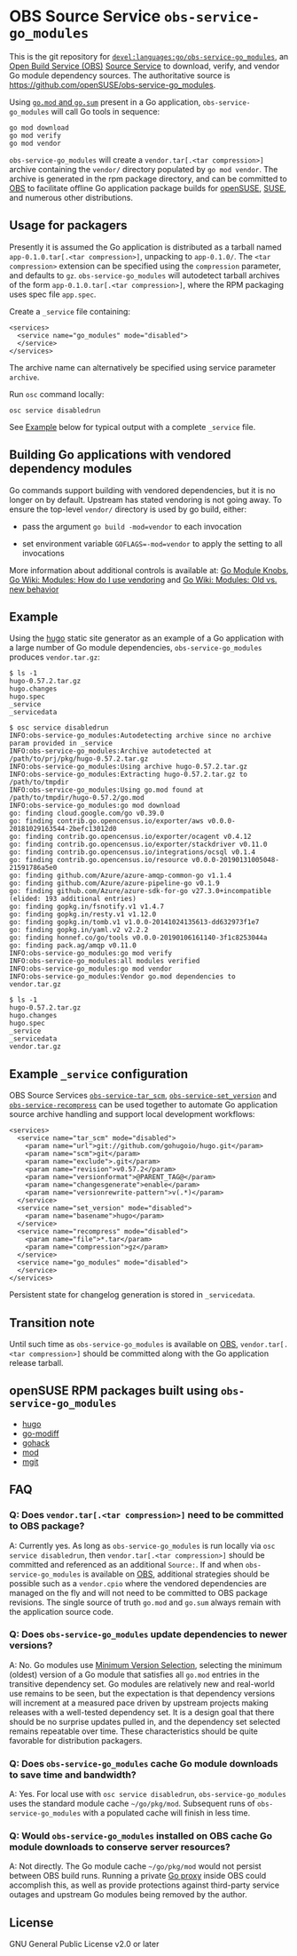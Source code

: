 # OBS Source Service `obs-service-go_modules`

This is the git repository for
[`devel:languages:go/obs-service-go_modules`](https://build.opensuse.org/package/show/devel:languages:go/obs-service-go_modules),
an [Open Build Service (OBS)](https://build.opensuse.org)
[Source Service](https://openbuildservice.org/help/manuals/obs-user-guide/cha.obs.source_service.html)
to download, verify, and vendor Go module dependency sources.
The authoritative source is https://github.com/openSUSE/obs-service-go_modules.

Using
[`go.mod` and `go.sum`](https://github.com/golang/go/wiki/Modules)
present in a Go application,
`obs-service-go_modules` will call Go tools in sequence:

```
go mod download
go mod verify
go mod vendor
```

`obs-service-go_modules` will create a `vendor.tar[.<tar compression>]` archive
containing the `vendor/` directory populated by `go mod vendor`. The archive
is generated in the rpm package directory, and can be committed to
[OBS](https://build.opensuse.org) to facilitate offline Go application package builds
for [openSUSE](https://www.opensuse.org),
[SUSE](https://www.suse.com), and numerous other distributions.

## Usage for packagers

Presently it is assumed the Go application is distributed as a tarball named
`app-0.1.0.tar[.<tar compression>]`, unpacking to `app-0.1.0/`.
The `<tar compression>` extension can be specified using the `compression` parameter,
and defaults to `gz`.
`obs-service-go_modules` will autodetect tarball archives of the form `app-0.1.0.tar[.<tar compression>]`,
where the RPM packaging uses spec file `app.spec`.

Create a `_service` file containing:

```
<services>
  <service name="go_modules" mode="disabled">
  </service>
</services>
```

The archive name can alternatively be specified using service parameter `archive`.

Run `osc` command locally:

```
osc service disabledrun
```

See [Example](#example) below for typical output with a complete `_service` file.

## Building Go applications with vendored dependency modules

Go commands support building with vendored dependencies,
but it is no longer on by default.
Upstream has stated vendoring is not going away.
To ensure the top-level `vendor/` directory is used by go build, either:

- pass the argument `go build -mod=vendor` to each invocation

- set environment variable `GOFLAGS=-mod=vendor` to apply the setting to all invocations

More information about additional controls is available at:
[Go Module Knobs](https://github.com/thepudds/go-module-knobs/blob/master/README.md),
[Go Wiki: Modules: How do I use vendoring](https://github.com/golang/go/wiki/Modules#how-do-i-use-vendoring-with-modules-is-vendoring-going-away) and
[Go Wiki: Modules: Old vs. new behavior](https://github.com/golang/go/wiki/Modules#when-do-i-get-old-behavior-vs-new-module-based-behavior)

## Example

Using the [hugo](https://github.com/gohugoio) static site generator as
an example of a Go application with a large number of Go module
dependencies, `obs-service-go_modules` produces `vendor.tar.gz`:

```
$ ls -1
hugo-0.57.2.tar.gz
hugo.changes
hugo.spec
_service
_servicedata

$ osc service disabledrun
INFO:obs-service-go_modules:Autodetecting archive since no archive param provided in _service
INFO:obs-service-go_modules:Archive autodetected at /path/to/prj/pkg/hugo-0.57.2.tar.gz
INFO:obs-service-go_modules:Using archive hugo-0.57.2.tar.gz
INFO:obs-service-go_modules:Extracting hugo-0.57.2.tar.gz to /path/to/tmpdir
INFO:obs-service-go_modules:Using go.mod found at /path/to/tmpdir/hugo-0.57.2/go.mod
INFO:obs-service-go_modules:go mod download
go: finding cloud.google.com/go v0.39.0
go: finding contrib.go.opencensus.io/exporter/aws v0.0.0-20181029163544-2befc13012d0
go: finding contrib.go.opencensus.io/exporter/ocagent v0.4.12
go: finding contrib.go.opencensus.io/exporter/stackdriver v0.11.0
go: finding contrib.go.opencensus.io/integrations/ocsql v0.1.4
go: finding contrib.go.opencensus.io/resource v0.0.0-20190131005048-21591786a5e0
go: finding github.com/Azure/azure-amqp-common-go v1.1.4
go: finding github.com/Azure/azure-pipeline-go v0.1.9
go: finding github.com/Azure/azure-sdk-for-go v27.3.0+incompatible
(elided: 193 additional entries)
go: finding gopkg.in/fsnotify.v1 v1.4.7
go: finding gopkg.in/resty.v1 v1.12.0
go: finding gopkg.in/tomb.v1 v1.0.0-20141024135613-dd632973f1e7
go: finding gopkg.in/yaml.v2 v2.2.2
go: finding honnef.co/go/tools v0.0.0-20190106161140-3f1c8253044a
go: finding pack.ag/amqp v0.11.0
INFO:obs-service-go_modules:go mod verify
INFO:obs-service-go_modules:all modules verified
INFO:obs-service-go_modules:go mod vendor
INFO:obs-service-go_modules:Vendor go.mod dependencies to vendor.tar.gz

$ ls -1
hugo-0.57.2.tar.gz
hugo.changes
hugo.spec
_service
_servicedata
vendor.tar.gz
```

## Example `_service` configuration

OBS Source Services
[`obs-service-tar_scm`](https://github.com/openSUSE/obs-service-tar_scm),
[`obs-service-set_version`](https://github.com/openSUSE/obs-service-set_version) and
[`obs-service-recompress`]()
can be used together to automate Go application source archive handling and support local development workflows:

```
<services>
  <service name="tar_scm" mode="disabled">
    <param name="url">git://github.com/gohugoio/hugo.git</param>
    <param name="scm">git</param>
    <param name="exclude">.git</param>
    <param name="revision">v0.57.2</param>
    <param name="versionformat">@PARENT_TAG@</param>
    <param name="changesgenerate">enable</param>
    <param name="versionrewrite-pattern">v(.*)</param>
  </service>
  <service name="set_version" mode="disabled">
    <param name="basename">hugo</param>
  </service>
  <service name="recompress" mode="disabled">
    <param name="file">*.tar</param>
    <param name="compression">gz</param>
  </service>
  <service name="go_modules" mode="disabled">
  </service>
</services>
```

Persistent state for changelog generation is stored in `_servicedata`.

## Transition note

Until such time as `obs-service-go_modules` is available on
[OBS](https://build.opensuse.org), `vendor.tar[.<tar compression>]` should
be committed along with the Go application release tarball.

## openSUSE RPM packages built using `obs-service-go_modules`

- [hugo](https://build.opensuse.org/package/show/devel:languages:go/hugo)
- [go-modiff](https://build.opensuse.org/package/show/devel:languages:go/go-modiff)
- [gohack](https://build.opensuse.org/package/show/devel:languages:go/gohack)
- [mod](https://build.opensuse.org/package/show/devel:languages:go/mod)
- [mgit](https://build.opensuse.org/package/show/devel:languages:go/mgit)

## FAQ

### Q: Does `vendor.tar[.<tar compression>]` need to be committed to OBS package?

A: Currently yes.
As long as  `obs-service-go_modules` is run locally via `osc service disabledrun`,
then `vendor.tar[.<tar compression>]` should be committed and referenced as an additional `Source:`.
If and when `obs-service-go_modules` is available on
[OBS](https://build.opensuse.org),
additional strategies should be possible such as a `vendor.cpio`
where the vendored dependencies are managed on the fly
and will not need to be committed to OBS package revisions.
The single source of truth `go.mod` and `go.sum` always remain with the application source code.

### Q: Does `obs-service-go_modules` update dependencies to newer versions?

A: No. Go modules use
[Minimum Version Selection](https://github.com/golang/go/wiki/Modules#faqs--minimal-version-selection),
selecting the minimum (oldest) version of a Go module that satisfies all `go.mod` entries in the transitive dependency set.
Go modules are relatively new and real-world use remains to be seen,
but the expectation is that dependency versions will increment at a measured pace
driven by upstream projects making releases with a well-tested dependency set.
It is a design goal that there should be no surprise updates pulled in,
and the dependency set selected remains repeatable over time.
These characteristics should be quite favorable for distribution packagers.

### Q: Does `obs-service-go_modules` cache Go module downloads to save time and bandwidth?

A: Yes. For local use with `osc service disabledrun`,
`obs-service-go_modules` uses the standard module cache `~/go/pkg/mod`.
Subsequent runs of `obs-service-go_modules` with a populated cache will finish in less time.

### Q: Would `obs-service-go_modules` installed on OBS cache Go module downloads to conserve server resources?

A: Not directly.
The Go module cache `~/go/pkg/mod` would not persist between OBS build runs.
Running a private [Go proxy](https://proxy.golang.org) inside OBS could accomplish this,
as well as provide protections against third-party service outages and
upstream Go modules being removed by the author.

## License

GNU General Public License v2.0 or later
